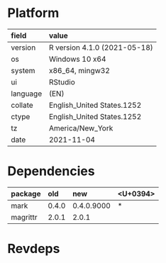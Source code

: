 # Platform

|field    |value                        |
|:--------|:----------------------------|
|version  |R version 4.1.0 (2021-05-18) |
|os       |Windows 10 x64               |
|system   |x86_64, mingw32              |
|ui       |RStudio                      |
|language |(EN)                         |
|collate  |English_United States.1252   |
|ctype    |English_United States.1252   |
|tz       |America/New_York             |
|date     |2021-11-04                   |

# Dependencies

|package  |old   |new        |<U+0394>  |
|:--------|:-----|:----------|:--|
|mark     |0.4.0 |0.4.0.9000 |*  |
|magrittr |2.0.1 |2.0.1      |   |

# Revdeps

